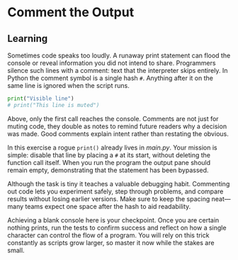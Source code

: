 # Comment the Output

## Learning

Sometimes code speaks too loudly. A runaway print statement can flood the console or reveal information you did not intend to share. Programmers silence such lines with a comment: text that the interpreter skips entirely. In Python the comment symbol is a single hash `#`. Anything after it on the same line is ignored when the script runs.

```python
print("Visible line")
# print("This line is muted")
```

Above, only the first call reaches the console. Comments are not just for muting code, they double as notes to remind future readers why a decision was made. Good comments explain intent rather than restating the obvious.

In this exercise a rogue `print()` already lives in *main.py*. Your mission is simple: disable that line by placing a `#` at its start, without deleting the function call itself. When you run the program the output pane should remain empty, demonstrating that the statement has been bypassed.

Although the task is tiny it teaches a valuable debugging habit. Commenting out code lets you experiment safely, step through problems, and compare results without losing earlier versions. Make sure to keep the spacing neat—many teams expect one space after the hash to aid readability.

Achieving a blank console here is your checkpoint. Once you are certain nothing prints, run the tests to confirm success and reflect on how a single character can control the flow of a program. You will rely on this trick constantly as scripts grow larger, so master it now while the stakes are small.
